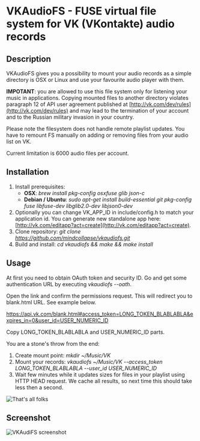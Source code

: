 # VKAudioFS - FUSE virtual file system for VK (VKontakte) audio records

## Description

VKAudioFS gives you a possibility to mount your audio records as a simple directory is OSX or Linux and use your favourite audio player with them. 

**IMPOTANT**: you are allowed to use this file system only for listening your music in applications. Copying mounted files to another directory violates paragraph 12 of API user agreement published at [http://vk.com/dev/rules](http://vk.com/dev/rules) and may lead to the termination of your account and to the Russian military invasion in your country. 

Please note the filesystem does not handle remote playlist updates. You have to remount FS manually on adding or removing files from your audio list on VK.

Current limitation is 6000 audio files per account.

## Installation

1. Install prerequisites:
    - **OSX**: *brew install pkg-config osxfuse glib json-c*
    - **Debian / Ubuntu**: *sudo apt-get install build-essential git pkg-config fuse libfuse-dev libglib2.0-dev libjson0-dev*
2. Optionally you can change VK_APP_ID in include/config.h to match your application id. You can generate new standalone app here: [http://vk.com/editapp?act=create](http://vk.com/editapp?act=create).
3. Clone repository: *git clone https://github.com/mindcollapse/vkaudiofs.git*
4. Build and install: *cd vkaudiofs && make && make install*

## Usage

At first you need to obtain OAuth token and security ID. Go and get some authentication URL by executing *vkaudiofs --oath*.

Open the link and confirm the permissions request. This will redirect you to blank.html URL. See example below.

https://api.vk.com/blank.html#access_token=LONG_TOKEN_BLABLABLA&expires_in=0&user_id=USER_NUMERIC_ID

Copy LONG_TOKEN_BLABLABLA and USER_NUMERIC_ID parts. 

You are a stone's throw from the end:

1. Create mount point: *mkdir ~/Music/VK*
2. Mount your records: *vkaudiofs ~/Music/VK --access_token LONG_TOKEN_BLABLABLA --user_id USER_NUMERIC_ID*
3. Wait few minutes while it updates sizes for files in your playlist using HTTP HEAD request. We cache all results, so next time this should take less then a second.

![That's all folks](http://i.imgur.com/gXlLvZD.jpg)

## Screenshot

![VKAudiFS screenshot](http://i.imgur.com/xRR8FJO.png)


